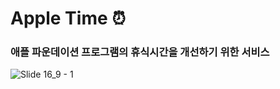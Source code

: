 # Apple Time ⏰
### 애플 파운데이션 프로그램의 휴식시간을 개선하기 위한 서비스
![Slide 16_9 - 1](https://github.com/user-attachments/assets/0fc1b9a5-7ddc-485c-92d7-c4db474dd4bc)


